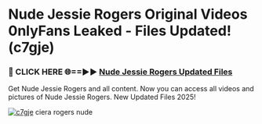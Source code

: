 # Nude Jessie Rogers Original Videos 0nlyFans Leaked - Files Updated! (c7gje)

<h3>🔴 CLICK HERE 🌐==►► <a href="https://tinyurl.com/yrmya6cz" rel="nofollow">Nude Jessie Rogers Updated Files</a></h3>

Get Nude Jessie Rogers and all content. Now you can access all videos and pictures of Nude Jessie Rogers. New Updated Files 2025!

[![c7gje](https://i.imgur.com/FMdXYCs.gif)](https://tinyurl.com/yrmya6cz)
ciera rogers nude
